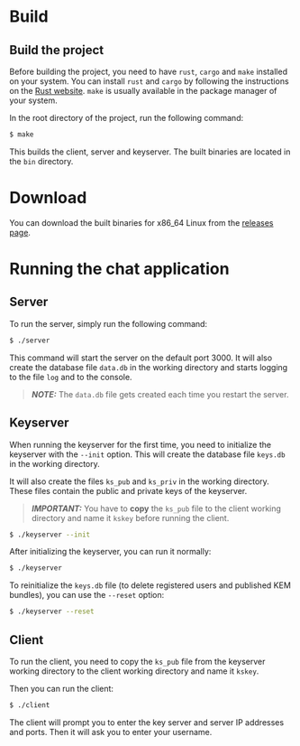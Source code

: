 # Build

## Build the project

Before building the project, you need to have `rust`, `cargo` and `make` installed on your system. You can install `rust` and `cargo` by following the instructions on the [Rust website](https://www.rust-lang.org/tools/install). `make` is usually available in the package manager of your system.

In the root directory of the project, run the following command:

```bash
$ make
```

This builds the client, server and keyserver. The built binaries are located in the `bin` directory.

# Download

You can download the built binaries for x86_64 Linux from the [releases page](https://github.com/dajde/pq_chat/releases).

# Running the chat application

## Server

To run the server, simply run the following command:

```bash
$ ./server
```

This command will start the server on the default port 3000. It will also create the database file `data.db` in the working directory and starts logging to the file `log` and to the console.

> **_NOTE:_** The `data.db` file gets created each time you restart the server.

## Keyserver

When running the keyserver for the first time, you need to initialize the keyserver with the `--init` option. This will create the database file `keys.db` in the working directory.

It will also create the files `ks_pub` and `ks_priv` in the working directory. These files contain the public and private keys of the keyserver.

> **_IMPORTANT:_** You have to **copy** the `ks_pub` file to the client working directory and name it `kskey` before running the client.

```bash
$ ./keyserver --init
```

After initializing the keyserver, you can run it normally:

```bash
$ ./keyserver
```

To reinitialize the `keys.db` file (to delete registered users and published KEM bundles), you can use the `--reset` option:

```bash
$ ./keyserver --reset
```

## Client

To run the client, you need to copy the `ks_pub` file from the keyserver working directory to the client working directory and name it `kskey`.

Then you can run the client:

```bash
$ ./client
```

The client will prompt you to enter the key server and server IP addresses and ports. Then it will ask you to enter your username.
